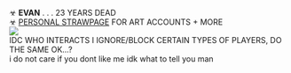 ☣ **EVAN** . . . 23 YEARS DEAD <br/> 
☣ [PERSONAL STRAWPAGE](https://w0lf.straw.page) FOR ART ACCOUNTS + MORE  <br/> 
<img src="https://gifcity.carrd.co/assets/images/gallery39/59e6c9a7.gif?v=47652796"> 
</a>
<br/>  IDC WHO INTERACTS I IGNORE/BLOCK CERTAIN TYPES OF PLAYERS, DO THE SAME OK...? 
<br/> i do not care if you dont like me idk what to tell you man
